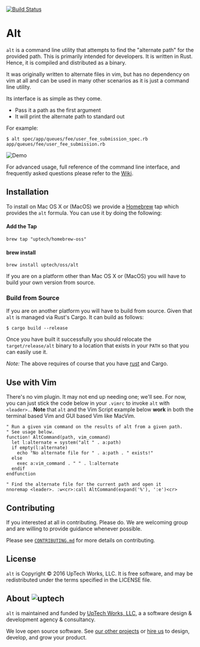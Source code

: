 [![Build Status](https://travis-ci.org/uptech/alt.svg?branch=master)](https://travis-ci.org/uptech/alt)

# Alt

`alt` is a command line utility that attempts to find the "alternate path" for
the provided path. This is primarily intended for developers. It is written in
Rust. Hence, it is compiled and distributed as a binary.

It was originally written to alternate files in vim, but has no dependency on
vim at all and can be used in many other scenarios as it is just a command line
utility.

Its interface is as simple as they come.

* Pass it a path as the first argument
* It will print the alternate path to standard out

For example:

```text
$ alt spec/app/queues/fee/user_fee_submission_spec.rb
app/queues/fee/user_fee_submission.rb
```

![Demo](https://raw.github.com/uptech/alt/master/resources/demo.gif)

For advanced usage, full reference of the command line interface, and frequently
asked questions please refer to the [Wiki](https://github.com/uptech/alt/wiki).

## Installation

To install on Mac OS X or (MacOS) we provide a [Homebrew](http://brew.sh) tap
which provides the `alt` formula. You can use it by doing the following:

#### Add the Tap

```
brew tap "uptech/homebrew-oss"
```

#### brew install

```
brew install uptech/oss/alt
```

If you are on a platform other than Mac OS X or (MacOS) you will have to build
your own version from source.

### Build from Source

If you are on another platform you will have to build from source. Given
that `alt` is managed via Rust's Cargo. It can build as follows:

```
$ cargo build --release
```

Once you have built it successfully you should relocate the
`target/release/alt` binary to a location that exists in your `PATH` so
that you can easily use it.

*Note:* The above requires of course that you have [rust](http://rust-lang.org)
and Cargo.

## Use with Vim

There's no vim plugin. It may not end up needing one; we'll see. For now, you
can just stick the code below in your `.vimrc` to invoke `alt` with `<leader>.`.
**Note** that `alt` and the Vim Script example below **work** in both the
terminal based Vim and GUI based Vim like MacVim.

```vimscript
" Run a given vim command on the results of alt from a given path.
" See usage below.
function! AltCommand(path, vim_command)
  let l:alternate = system("alt " . a:path)
  if empty(l:alternate)
    echo "No alternate file for " . a:path . " exists!"
  else
    exec a:vim_command . " " . l:alternate
  endif
endfunction

" Find the alternate file for the current path and open it
nnoremap <leader>. :w<cr>:call AltCommand(expand('%'), ':e')<cr>
```

## Contributing

If you interested at all in contributing. Please do. We are welcoming
group and are willing to provide guidance whenever possible.

Please see [`CONTRIBUTING.md`](./CONTRIBUTING.md) for more details on
contributing.

## License

`alt` is Copyright © 2016 UpTech Works, LLC. It is free software, and
may be redistributed under the terms specified in the LICENSE file.

## About ![uptech](http://upte.ch/img/logo.png)

`alt` is maintained and funded by [UpTech Works, LLC][uptech], a a
software design & development agency & consultancy.

We love open source software. See [our other projects][community] or
[hire us][hire] to design, develop, and grow your product.

[community]: https://github.com/uptech
[hire]: http://upte.ch
[uptech]: http://upte.ch
